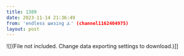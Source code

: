 ```yaml
---
title: 1389
date: 2023-11-14 21:36:49
from: 'endless шизing ⍼' (channel1162404975)
layout: post
---
```


![[(File not included. Change data exporting settings to download.)]]


